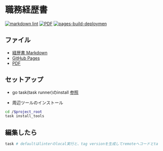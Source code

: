 # 職務経歴書

[![markdown lint](https://github.com/kaz-under-the-bridge/resume/actions/workflows/lint.yaml/badge.svg)](https://github.com/kaz-under-the-bridge/resume/actions/workflows/lint.yaml)
[![PDF](https://github.com/kaz-under-the-bridge/resume/actions/workflows/release.yaml/badge.svg)](https://github.com/kaz-under-the-bridge/resume/actions/workflows/release.yaml)
[![pages-build-deploymen](https://github.com/kaz-under-the-bridge/resume/actions/workflows/pages/pages-build-deployment/badge.svg)](https://github.com/kaz-under-the-bridge/resume/actions/workflows/pages/pages-build-deployment)

## ファイル

- [経歴書 Markdown](https://github.com/kaz-under-the-bridge/resume/blob/main/docs/README.md)
- [GitHub Pages](https://github.com/kaz-under-the-bridge/resume#:~:text=kaz%2Dunder%2Dthe%2Dbridge.github.io/resume/)
- [PDF](https://github.com/kaz-under-the-bridge/resume/releases)

## セットアップ

- go task(task runner)のinstall
[参照](https://taskfile.dev/installation/)

- 周辺ツールのインストール

```bash
cd /$project_root
task install_tools
```

## 編集したら

```bash
task # defaultはlinterのlocal実行と、tag versionを生成してremoteへコードとtagをpushする
```

